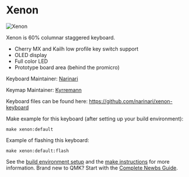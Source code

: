 Xenon
=====

![Xenon](https://i.imgur.com/QYMDzGF.jpg)

Xenon is 60% columnar staggered keyboard.

* Cherry MX and Kailh low profile key switch support
* OLED display
* Full color LED
* Prototype board area (behind the promicro)

Keyboard Maintainer: [Narinari](https://github.com/narinari)

Keymap Maintainer: [Kyrremann](https://github.com/Kyrremann)

Keyboard files can be found here: https://github.com/narinari/xenon-keyboard

Make example for this keyboard (after setting up your build environment):

    make xenon:default

Example of flashing this keyboard:

    make xenon:default:flash

See the [build environment setup](https://docs.qmk.fm/#/getting_started_build_tools) and the 
[make instructions](https://docs.qmk.fm/#/getting_started_make_guide) for more information. Brand new to QMK? Start with
the [Complete Newbs Guide](https://docs.qmk.fm/#/newbs). 
